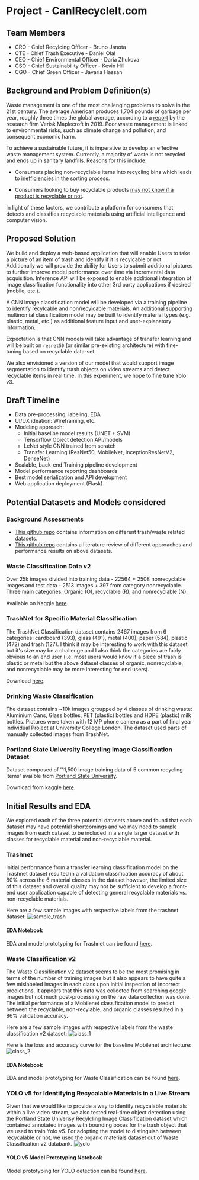 # Project - CanIRecycleIt.com

## Team Members

* CRO - Chief Recylcing Officer - Bruno Janota
* CTE - Chief Trash Executive - Daniel Olal
* CEO - Chief Environmental Officer - Daria Zhukova
* CSO - Chief Sustainability Officer - Kevin Hill
* CGO - Chief Green Officer - Javaria Hassan

## Background and Problem Definition(s)

Waste management is one of the most challenging problems to solve in the 21st century. The average American produces 1,704 pounds of garbage per year, roughly three times the global average, according to a [report](https://www.globalcitizen.org/en/content/americans-produce-most-waste/#:~:text=The%20average%20American%20produces%201%2C704,the%20research%20firm%20Verisk%20Maplecroft.) by the research firm Verisk Maplecroft in 2019. Poor waste management is linked to environmental risks, such as climate change and pollution, and consequent economic harm.

To achieve a sustainable future, it is imperative to develop an effective waste management system. Currently, a majority of waste is not recycled and ends up in sanitary landfills. Reasons for this include:

* Consumers placing non-recyclable items into recycling bins which leads to [inefficiencies](https://www.valleywasteservice.com/valley-waste-news/what-happens-if-you-put-non-recyclable-items-into-recycling-4034) in the sorting process.

* Consumers looking to buy recyclable products [may not know if a product is recyclable or not](https://news.slashdot.org/story/21/09/09/153219/california-aims-to-ban-recycling-symbols-on-things-that-arent-recyclable).

In light of these factors, we contribute a platform for consumers that detects and classifies recyclable materials using artificial intelligence and computer vision.

## Proposed Solution

We build and deploy a web-based application that will enable Users to take a picture of an item of trash and identify if it is recylcable or not.  Additionally we will provide the ability for Users to submit additional pictures to further improve model performance over time via incremental data acquisition.  Inference API will be exposed to enable additional integration of image classification functionality into other 3rd party applications if desired (mobile, etc.).

A CNN image classification model will be developed via a training pipeline to identify recylcable and non/recylcable materials.  An additional supporting multinomial classification model may be built to identify material types (e.g. plastic, metal, etc.) as additional feature input and user-explanatory information.

Expectation is that CNN models will take advantage of transfer learning and will be built on `resnet50` (or similar pre-existing architecture) with fine-tuning based on recyclable data-set.

We also envisioned a version of our model that would support image segmentation to identify trash objects on video streams and detect recyclable items in real time. In this experiment, we hope to fine tune Yolo v3.

## Draft Timeline

* Data pre-processing, labeling, EDA
* UI/UX ideation: Wireframing, etc.
* Modeling approach:
  * Initial baseline model results (UNET + SVM)
  * Tensorflow Object detection API/models
  * LeNet style CNN trained from scratch
  * Transfer Learning (ResNet50, MobileNet, InceptionResNetV2, DenseNet)
* Scalable, back-end Training pipeline development
* Model performance reporting dashboards
* Best model serialization and API development
* Web application deployment (Flask)

## Potential Datasets and Models considered

### Background Assessments

* [This github repo](https://github.com/AgaMiko/waste-datasets-review) contains information on different trash/waste related datasets.
* [This github repo](https://github.com/majsylw/litter-detection-review) contains a literature review of different approaches and performance results on above datasets.

### Waste Classification Data v2

Over 25k images divided into training data - 22564 + 2508 nonrecyclable images and test data - 2513 images + 397 from category nonrecyclable. Three main categories: Organic (O), recyclable (R), and nonrecyclable (N).

Available on Kaggle [here](https://www.kaggle.com/techsash/waste-classification-data).

### TrashNet for Specific Material Classification

The TrashNet Classification dataset contains 2467 images from 6 categories: cardboard (393), glass (491), metal (400), paper (584), plastic (472) and trash (127). I think it may be interesting to work with this dataset but it's size may be a challenge and I also think the categories are fairly obvious to an end user (i.e. most users would know if a piece of trash is plastic or metal but the above dataset classes of organic, nonrecyclable, and nonrecyclable may be more interesting for end users).

Download [here](https://github.com/garythung/trashnet/blob/master/data/dataset-resized.zip).

### Drinking Waste Classification

The dataset contains ~10k images groupped by 4 classes of drinking waste: Aluminium Cans, Glass bottles, PET (plastic) bottles and HDPE (plastic) milk bottles. Pictures were taken with 12 MP phone camera as a part of final year Individual Project at University College London. The dataset used parts of manually collected images from TrashNet.

### Portland State University Recycling Image Classification Dataset

Dataset composed of '11,500 image training data of 5 common recycling items' availble from [Portland State University](http://web.cecs.pdx.edu/~singh/rcyc-web/index.html).

Download from kaggle [here](https://www.kaggle.com/arkadiyhacks/drinking-waste-classification).

## Initial Results and EDA

We explored each of the three potential datasets above and found that each dataset may have potential shortcomings and we may need to sample images from each dataset to be included in a single larger dataset with classes for recyclable material and non-recyclable material.

### Trashnet

Initial performance from a transfer learning classification model on the Trashnet dataset resulted in a validation classification accuracy of about 80% across the 6 material classes in the dataset however, the limited size of this dataset and overall quality may not be sufficient to develop a front-end user application capable of detecting general recyclable materials vs. non-recyclable materials.

Here are a few sample images with respective labels from the trashnet dataset:
![sample_trash](./trashnet_sample_imgs.JPG)

#### EDA Notebook

EDA and model prototyping for Trashnet can be found [here](../../notebooks/Trashnet_Exploration.ipynb).

### Waste Classification v2

The Waste Classification v2 dataset seems to be the most promising in terms of the number of training images but it also appears to have quite a few mislabeled images in each class upon initial inspection of incorrect predictions. It appears that this data was collected from searching google images but not much post-processing on the raw data collection was done. The initial performance of a Mobilenet classification model to predict between the recyclable, non-recylable, and organic classes resulted in a 86% validation accuracy. 

Here are a few sample images with respective labels from the waste classification v2 dataset:
![class_1](./waste_classification_sample_imgs.JPG)

Here is the loss and accuracy curve for the baseline Mobilenet architecture:
![class_2](./waste_classification_baseline_accuracy.JPG)

#### EDA Notebook

EDA and model prototyping for Waste Classification can be found [here](../../notebooks/Waste_Classification_EDA.ipynb).

### YOLO v5 for Identifying Recycalable Materials in a Live Stream

Given that we would like to provide a way to identify recycalable materials within a live video stream, we also tested real-time object detection using the Portland State Univerisy Recylcling Image Classification dataset which contained annotated images with bounding boxes for the trash object that we used to train Yolo v5. For adopting the model to distinguish between recycalable or not, we used the organic materials dataset out of Waste Classification v2 databank. 
![yolo](./yolo.png)

#### YOLO v5 Model Prototyping Notebook

Model prototyping for YOLO detection can be found [here](../../notebooks/Object_detection.ipynb).
